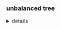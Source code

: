 ### unbalanced tree

<details>
  <summary>details</summary>

  ノードの配置が不均等
  
```
    1
     \
      2
       \
        3
         \
          4
           \
            5
```
</details>
